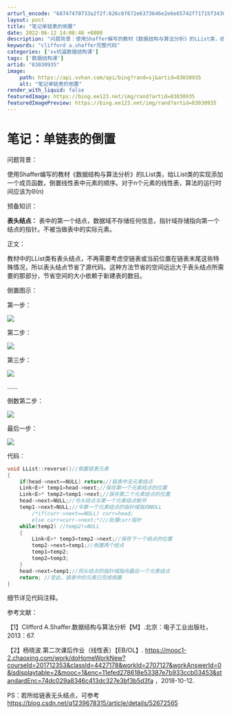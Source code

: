 ```yaml
---
arturl_encode: "68747470733a2f2f:626c6f672e6373646e2e6e65742f71715f3430383839383230:2f61727469636c652f64657461696c732f3833303330393335"
layout: post
title: "笔记单链表的倒置"
date: 2022-06-12 14:08:48 +0800
description: "问题背景：使用Shaffer编写的教材《数据结构与算法分析》的LList类，给LList类的实现添加"
keywords: "clifford a.shaffer完整代码"
categories: ['∨∨坑逼数据结构课']
tags: ['数据结构课']
artid: "83030935"
image:
    path: https://api.vvhan.com/api/bing?rand=sj&artid=83030935
    alt: "笔记单链表的倒置"
render_with_liquid: false
featuredImage: https://bing.ee123.net/img/rand?artid=83030935
featuredImagePreview: https://bing.ee123.net/img/rand?artid=83030935
---
```


# 笔记：单链表的倒置

问题背景：

使用Shaffer编写的教材《数据结构与算法分析》的LList类，给LList类的实现添加一个成员函数，倒置线性表中元素的顺序。对于n个元素的线性表，算法的运行时间应该为Θ(n)

预备知识：

**表头结点：**
表中的第一个结点，数据域不存储任何信息，指针域存储指向第一个结点的指针。不被当做表中的实际元素。

正文：

教材中的LList类有表头结点，不再需要考虑空链表或当前位置在链表末尾这些特殊情况，所以表头结点节省了源代码。这种方法节省的空间远远大于表头结点所需要的那部分，节省空间的大小依赖于新建表的数目。

倒置图示：

第一步：

![](https://i-blog.csdnimg.cn/blog_migrate/27c15fc61eca4b4d9438e6bd117e80c8.png)

第二步：

![](https://i-blog.csdnimg.cn/blog_migrate/29707062a8e9a77030cfd28cfa94b9e5.png)

第三步：

![](https://i-blog.csdnimg.cn/blog_migrate/9ea601b585cffafee35b39430641ab45.png)

……

倒数第二步：

![](https://i-blog.csdnimg.cn/blog_migrate/ae79bdc1f14cc6d4ff7a1a58d5dcf965.png)

最后一步：

![](https://i-blog.csdnimg.cn/blog_migrate/f590a3d80ad1f4da1f725d895d07699b.png)

代码：

```cpp
void LList::reverse()//倒置链表元素 
{
	if(head->next==NULL) return;//链表中无元素结点
	Link<E>* temp1=head->next;//保存第一个元素结点的位置 
	Link<E>* temp2=temp1->next;//保存第二个元素结点的位置
	head->next=NULL;//令头结点与第一个元素结点断开
	temp1->next=NULL;//令第一个元素结点的指针域指向NULL
        /*if(curr->next==NULL) curr=head;
        else curr=curr->next;*///处理curr指针
	while(temp2) //temp2!=NULL
	{
		Link<E>* temp3=temp2->next;//保存下一个结点的位置 
		temp2->next=temp1;//倒置两个结点 
		temp1=temp2;
		temp2=temp3;
	} 
	head->next=temp1;//将头结点的指针域指向最后一个元素结点
	return; //至此，链表中的元素已完成倒置 
}
```

细节详见代码注释。

参考文献：

【1】Clifford A.Shaffer.数据结构与算法分析【M】.北京：电子工业出版社，2013：67.

【2】杨晓波.第二次课后作业（线性表）【EB/OL】.
<https://mooc1-2.chaoxing.com/work/doHomeWorkNew?courseId=201712353&classId=4427178&workId=2707127&workAnswerId=0&isdisplaytable=2&mooc=1&enc=11efed278618e53387e7b933ccb03453&standardEnc=74dc029a8346c413dc327e3bf3b5d3fa>
，2018-10-12.

PS：若所给链表无头结点，可参考
<https://blog.csdn.net/q1239678315/article/details/52672565>